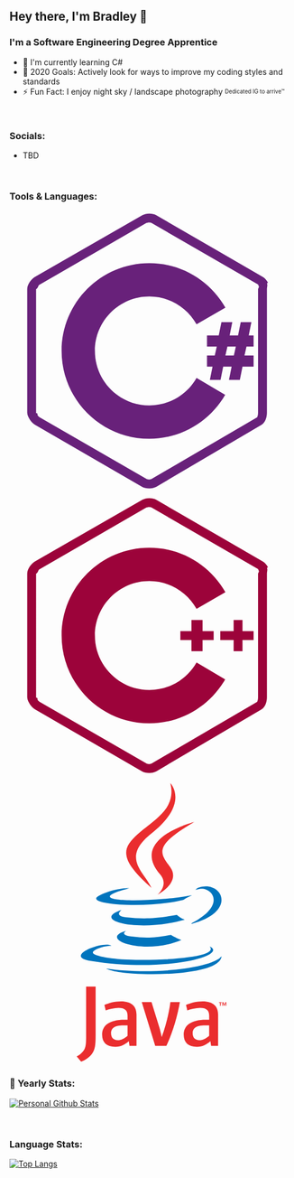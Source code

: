 ## Hey there, I'm Bradley 👋

[//]: # "Trivia"

### I'm a Software Engineering Degree Apprentice

- 🌱 I'm currently learning C#
- 🥅 2020 Goals: Actively look for ways to improve my coding styles and standards
- ⚡ Fun Fact: I enjoy night sky / landscape photography <sub><sup>Dedicated IG to arrive™</sup></sub>

</br>

[//]: # "Account Links [shown]"

### Socials:

- TBD

</br>

[//]: # "Tools & Languages"

### Tools & Languages:

<svg viewBox="0 0 128 128">
<g fill="#68217A"><path d="M109 50h-4.8l-1.2 6h-3.8l1.2-6h-4.9l-1.2 6h-5.3v5h4.4l-.9 4h-3.5v5h2.5l-1.2 6h4.8l1.2-6h3.8l-1.2 6h4.9l1.2-6h5v-5h-4.1l.9-4h3.2v-5h-2.2l1.2-6zm-7.9 15h-3.8l.9-4h3.8l-.9 4zM116.5 32.3c-.6-1.1-1.4-2.1-2.3-2.6l-48.1-27.8c-.8-.5-1.9-.7-3.1-.7-1.2 0-2.3.3-3.1.7l-48.5 27.8c-1.7 1-3.4 3.5-3.4 5.4v55.7c0 1.1.7 2.3 1.4 3.4l.1.1c.5.8 1.3 1.5 2 1.9l48.3 27.9c.8.5 2 .7 3.2.7 1.2 0 2.3-.3 3.1-.7l47.5-27.9c1.7-1 2.4-3.5 2.4-5.4v-55.7c0-.8.4-1.8 0-2.6l.5-.2zm-4.2 2.1c0 .3-.3.5-.3.7v55.7c0 .8-.2 1.7-.4 2l-47.6 27.8c-.1.1-.5.2-1.1.2-.6 0-1-.1-1.1-.2l-48.2-27.8s-.1-.1-.2-.1l-.6-.6c-.4-.7.2-1.1-.8-1.2v-55.7c1-.5.9-1.7 1.4-1.9l48.3-27.9c.1 0 .6-.2 1.2-.2s1 .1 1.1.2l48 27.7.4.9c.1.1-.1.3-.1.4zM63 87.5c-13.5 0-24.5-11-24.5-24.5s11-24.5 24.5-24.5c9.1 0 17.1 5 21.3 12.5l13-7.5c-6.8-11.9-19.6-20-34.3-20-21.8 0-39.5 17.7-39.5 39.5s17.7 39.5 39.5 39.5c14.6 0 27.4-8 34.2-19.8l-12.9-7.6c-4.2 7.4-12.2 12.4-21.3 12.4z"></path></g>
</svg> 
</br>
<svg viewBox="0 0 128 128">
<g fill="#9C033A"><path d="M87 70v-5h5v-4h-5v-5h-5v5h-5v4h5v5zM105 56h-4v5h-6v4h6v5h4v-5h5v-4h-5zM116.5 32.3c-.6-1.1-1.4-2.1-2.3-2.6l-48.1-27.8c-.8-.5-1.9-.7-3.1-.7-1.2 0-2.3.3-3.1.7l-48.5 27.8c-1.7 1-3.4 3.5-3.4 5.4v55.7c0 1.1.7 2.3 1.4 3.4l.1.1c.5.8 1.3 1.5 2 1.9l48.3 27.9c.8.5 2 .7 3.2.7 1.2 0 2.3-.3 3.1-.7l47.5-27.9c1.7-1 2.4-3.5 2.4-5.4v-55.7c0-.8.4-1.8 0-2.6l.5-.2zm-4.2 2.1c0 .3-.3.5-.3.7v55.7c0 .8-.2 1.7-.4 2l-47.6 27.8c-.1.1-.5.2-1.1.2-.6 0-1-.1-1.1-.2l-48.2-27.8s-.1-.1-.2-.1l-.6-.6c-.4-.7.2-1.1-.8-1.2v-55.7c1-.5.9-1.7 1.4-1.9l48.3-27.9c.1 0 .6-.2 1.2-.2s1 .1 1.1.2l48 27.7.4.9c.1.1-.1.3-.1.4zM63 87.5c-13.5 0-24.5-11-24.5-24.5s11-24.5 24.5-24.5c9.1 0 17.1 5 21.3 12.5l13-7.5c-6.8-11.9-19.6-20-34.3-20-21.8 0-39.5 17.7-39.5 39.5s17.7 39.5 39.5 39.5c14.6 0 27.4-8 34.2-19.8l-12.9-7.6c-4.2 7.4-12.2 12.4-21.3 12.4z"></path></g>
</svg> 
</br>
<svg viewBox="0 0 128 128">
<path fill="#0074BD" d="M52.581 67.817s-3.284 1.911 2.341 2.557c6.814.778 10.297.666 17.805-.753 0 0 1.979 1.237 4.735 2.309-16.836 7.213-38.104-.418-24.881-4.113zM50.522 58.402s-3.684 2.729 1.945 3.311c7.28.751 13.027.813 22.979-1.103 0 0 1.373 1.396 3.536 2.157-20.352 5.954-43.021.469-28.46-4.365z"></path><path fill="#EA2D2E" d="M67.865 42.431c4.151 4.778-1.088 9.074-1.088 9.074s10.533-5.437 5.696-12.248c-4.519-6.349-7.982-9.502 10.771-20.378.001 0-29.438 7.35-15.379 23.552z"></path><path fill="#0074BD" d="M90.132 74.781s2.432 2.005-2.678 3.555c-9.716 2.943-40.444 3.831-48.979.117-3.066-1.335 2.687-3.187 4.496-3.576 1.887-.409 2.965-.334 2.965-.334-3.412-2.403-22.055 4.719-9.469 6.762 34.324 5.563 62.567-2.506 53.665-6.524zM54.162 48.647s-15.629 3.713-5.534 5.063c4.264.57 12.758.439 20.676-.225 6.469-.543 12.961-1.704 12.961-1.704s-2.279.978-3.93 2.104c-15.874 4.175-46.533 2.23-37.706-2.038 7.463-3.611 13.533-3.2 13.533-3.2zM82.2 64.317c16.135-8.382 8.674-16.438 3.467-15.353-1.273.266-1.845.496-1.845.496s.475-.744 1.378-1.063c10.302-3.62 18.223 10.681-3.322 16.345 0 0 .247-.224.322-.425z"></path><path fill="#EA2D2E" d="M72.474 1.313s8.935 8.939-8.476 22.682c-13.962 11.027-3.184 17.313-.006 24.498-8.15-7.354-14.128-13.828-10.118-19.852 5.889-8.842 22.204-13.131 18.6-27.328z"></path><path fill="#0074BD" d="M55.749 87.039c15.484.99 39.269-.551 39.832-7.878 0 0-1.082 2.777-12.799 4.981-13.218 2.488-29.523 2.199-39.191.603 0 0 1.98 1.64 12.158 2.294z"></path><path fill="#EA2D2E" d="M94.866 100.181h-.472v-.264h1.27v.264h-.47v1.317h-.329l.001-1.317zm2.535.066h-.006l-.468 1.251h-.216l-.465-1.251h-.005v1.251h-.312v-1.581h.457l.431 1.119.432-1.119h.454v1.581h-.302v-1.251zM53.211 115.037c-1.46 1.266-3.004 1.978-4.391 1.978-1.974 0-3.045-1.186-3.045-3.085 0-2.055 1.146-3.56 5.738-3.56h1.697v4.667h.001zm4.031 4.548v-14.077c0-3.599-2.053-5.973-6.997-5.973-2.886 0-5.416.714-7.473 1.622l.592 2.493c1.62-.595 3.715-1.147 5.771-1.147 2.85 0 4.075 1.147 4.075 3.521v1.779h-1.424c-6.921 0-10.044 2.685-10.044 6.723 0 3.479 2.058 5.456 5.933 5.456 2.49 0 4.351-1.028 6.088-2.533l.316 2.137h3.163v-.001zM70.694 119.585h-5.027l-6.051-19.689h4.391l3.756 12.099.835 3.635c1.896-5.258 3.24-10.596 3.912-15.733h4.271c-1.143 6.481-3.203 13.598-6.087 19.688zM89.982 115.037c-1.465 1.266-3.01 1.978-4.392 1.978-1.976 0-3.046-1.186-3.046-3.085 0-2.055 1.149-3.56 5.736-3.56h1.701v4.667h.001zm4.033 4.548v-14.077c0-3.599-2.059-5.973-6.999-5.973-2.889 0-5.418.714-7.475 1.622l.593 2.493c1.62-.595 3.718-1.147 5.774-1.147 2.846 0 4.074 1.147 4.074 3.521v1.779h-1.424c-6.923 0-10.045 2.685-10.045 6.723 0 3.479 2.056 5.456 5.93 5.456 2.491 0 4.349-1.028 6.091-2.533l.318 2.137h3.163v-.001zM37.322 122.931c-1.147 1.679-3.005 3.008-5.037 3.757l-1.989-2.345c1.547-.794 2.872-2.075 3.489-3.269.532-1.063.753-2.43.753-5.701v-22.482h4.284v22.173c0 4.375-.348 6.144-1.5 7.867z"></path>
</svg> 

</br>

[//]: # "Yearly Github Stats"

### 📅 Yearly Stats:

[![Personal Github Stats](https://github-readme-stats.vercel.app/api?username=bradg13542&show_icons=true&locale=en&theme=dark&cache_seconds=86400&hide_border=true&count_private=true)](https://github.com/anuraghazra/github-readme-stats)

</br>

[//]: # "Language Stats"

### Language Stats:

[![Top Langs](https://github-readme-stats.vercel.app/api/top-langs/?username=bradg13542&locale=en&theme=dark&cache_seconds=86400&hide_border=true)](https://github.com/anuraghazra/github-readme-stats)

[//]: # "Account Links [not shown]"
[instagram_personal]: https://instagram.com/bradg13542
